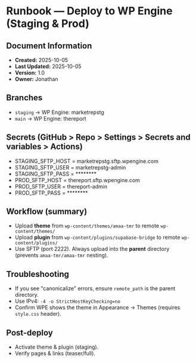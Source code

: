 # Runbook — Deploy to WP Engine (Staging & Prod)

## Document Information
- **Created:** 2025-10-05
- **Last Updated:** 2025-10-05
- **Version:** 1.0
- **Owner:** Jonathan

## Branches
- `staging` → WP Engine: marketrepstg
- `main` → WP Engine: thereport

## Secrets (GitHub > Repo > Settings > Secrets and variables > Actions)
- STAGING_SFTP_HOST = marketrepstg.sftp.wpengine.com
- STAGING_SFTP_USER = marketrepstg-admin
- STAGING_SFTP_PASS = ********
- PROD_SFTP_HOST = thereport.sftp.wpengine.com
- PROD_SFTP_USER = thereport-admin
- PROD_SFTP_PASS = ********

## Workflow (summary)
- Upload **theme** from `wp-content/themes/amaa-tmr` to remote `wp-content/themes/`
- Upload **plugin** from `wp-content/plugins/supabase-bridge` to remote `wp-content/plugins/`
- Use SFTP (port 2222). Always upload into the **parent** directory (prevents `amaa-tmr/amaa-tmr` nesting).

## Troubleshooting
- If you see "canonicalize" errors, ensure `remote_path` is the parent directory.
- Use IPv4: `-4 -o StrictHostKeyChecking=no`
- Confirm WPE shows the theme in Appearance → Themes (requires `style.css` header).

## Post-deploy
- Activate theme & plugin (staging).
- Verify pages & links (teaser/full).